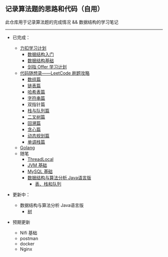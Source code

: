 ##  记录算法题的思路和代码（自用）
此仓库用于记录算法题的完成情况 && 数据结构的学习笔记
***
* 已完成：   
  * [力扣学习计划](https://leetcode-cn.com/study-plan/)
    * [数据结构入门](https://github.com/TonyHuang55/MyAlgorithmNote/tree/main/%E8%A7%A3%E9%A2%98%E6%80%9D%E8%B7%AF/%E5%8A%9B%E6%89%A3%E5%AD%A6%E4%B9%A0%E8%AE%A1%E5%88%92/%E6%95%B0%E6%8D%AE%E7%BB%93%E6%9E%84%E5%85%A5%E9%97%A8)
    * [数据结构基础](https://github.com/TonyHuang55/MyAlgorithmNote/tree/main/%E8%A7%A3%E9%A2%98%E6%80%9D%E8%B7%AF/%E5%8A%9B%E6%89%A3%E5%AD%A6%E4%B9%A0%E8%AE%A1%E5%88%92/%E6%95%B0%E6%8D%AE%E7%BB%93%E6%9E%84%E5%9F%BA%E7%A1%80)
    * [剑指 Offer 学习计划](https://github.com/TonyHuang55/MyAlgorithmNote/tree/main/%E8%A7%A3%E9%A2%98%E6%80%9D%E8%B7%AF/%E5%8A%9B%E6%89%A3%E5%AD%A6%E4%B9%A0%E8%AE%A1%E5%88%92/%E5%89%91%E6%8C%87Offer)
  * [代码随想录——LeetCode 刷题攻略](https://github.com/TonyHuang55/MyAlgorithmNote/tree/main/%E8%A7%A3%E9%A2%98%E6%80%9D%E8%B7%AF/Carl%E5%88%B7%E9%A2%98%E6%94%BB%E7%95%A5)
    * [数组篇](https://github.com/TonyHuang55/MyAlgorithmNote/tree/main/%E8%A7%A3%E9%A2%98%E6%80%9D%E8%B7%AF/Carl%E5%88%B7%E9%A2%98%E6%94%BB%E7%95%A5/%E6%95%B0%E7%BB%84)
    * [链表篇](https://github.com/TonyHuang55/MyAlgorithmNote/tree/main/%E8%A7%A3%E9%A2%98%E6%80%9D%E8%B7%AF/Carl%E5%88%B7%E9%A2%98%E6%94%BB%E7%95%A5/%E9%93%BE%E8%A1%A8)
    * [哈希表篇](https://github.com/TonyHuang55/MyAlgorithmNote/tree/main/%E8%A7%A3%E9%A2%98%E6%80%9D%E8%B7%AF/Carl%E5%88%B7%E9%A2%98%E6%94%BB%E7%95%A5/%E5%93%88%E5%B8%8C%E8%A1%A8)
    * [字符串篇](https://github.com/TonyHuang55/MyAlgorithmNote/tree/main/%E8%A7%A3%E9%A2%98%E6%80%9D%E8%B7%AF/Carl%E5%88%B7%E9%A2%98%E6%94%BB%E7%95%A5/%E5%AD%97%E7%AC%A6%E4%B8%B2)
    * 双指针篇
    * [栈与队列篇](https://github.com/TonyHuang55/MyAlgorithmNote/tree/main/%E8%A7%A3%E9%A2%98%E6%80%9D%E8%B7%AF/Carl%E5%88%B7%E9%A2%98%E6%94%BB%E7%95%A5/%E6%A0%88%E5%92%8C%E9%98%9F%E5%88%97)
    * [二叉树篇](https://github.com/TonyHuang55/MyAlgorithmNote/tree/main/%E8%A7%A3%E9%A2%98%E6%80%9D%E8%B7%AF/Carl%E5%88%B7%E9%A2%98%E6%94%BB%E7%95%A5/%E4%BA%8C%E5%8F%89%E6%A0%91)
    * [回溯篇](https://github.com/TonyHuang55/MyAlgorithmNote/tree/main/%E8%A7%A3%E9%A2%98%E6%80%9D%E8%B7%AF/Carl%E5%88%B7%E9%A2%98%E6%94%BB%E7%95%A5/%E5%9B%9E%E6%BA%AF%E7%AE%97%E6%B3%95)
    * [贪心篇](https://github.com/TonyHuang55/MyAlgorithmNote/tree/main/%E8%A7%A3%E9%A2%98%E6%80%9D%E8%B7%AF/Carl%E5%88%B7%E9%A2%98%E6%94%BB%E7%95%A5/%E8%B4%AA%E5%BF%83%E7%AE%97%E6%B3%95)
    * [动态规划篇](https://github.com/TonyHuang55/MyAlgorithmNote/tree/main/%E8%A7%A3%E9%A2%98%E6%80%9D%E8%B7%AF/Carl%E5%88%B7%E9%A2%98%E6%94%BB%E7%95%A5/%E5%8A%A8%E6%80%81%E8%A7%84%E5%88%92)
    * [单调栈篇](https://github.com/TonyHuang55/MyAlgorithmNote/tree/main/%E8%A7%A3%E9%A2%98%E6%80%9D%E8%B7%AF/Carl%E5%88%B7%E9%A2%98%E6%94%BB%E7%95%A5/%E5%8D%95%E8%B0%83%E6%A0%88)
  * [Golang](https://github.com/TonyHuang55/MyAlgorithmNote/tree/main/Golang)
  * 随笔
    * [ThreadLocal](https://github.com/TonyHuang55/MyAlgorithmNote/blob/main/%E9%9A%8F%E7%AC%94/ThreadLocal/threadlocal.md)
    * [JVM 基础](https://github.com/TonyHuang55/MyAlgorithmNote/tree/main/%E9%9A%8F%E7%AC%94/JVM)
    * [MySQL 基础](https://github.com/TonyHuang55/MyAlgorithmNote/blob/main/%E9%9A%8F%E7%AC%94/MySQL/MySQL%E5%9F%BA%E7%A1%80.md)
    * [数据结构与算法分析 Java语言版](https://github.com/TonyHuang55/MyAlgorithmNote/tree/main/%E9%9A%8F%E7%AC%94/%E6%95%B0%E6%8D%AE%E7%BB%93%E6%9E%84%E4%B8%8E%E7%AE%97%E6%B3%95%E5%88%86%E6%9E%90%20Java%E8%AF%AD%E8%A8%80%E6%8F%8F%E8%BF%B0%E7%AC%AC%E4%B8%89%E7%89%88)
        * [表、栈和队列](https://github.com/TonyHuang55/MyAlgorithmNote/blob/main/%E9%9A%8F%E7%AC%94/%E6%95%B0%E6%8D%AE%E7%BB%93%E6%9E%84%E4%B8%8E%E7%AE%97%E6%B3%95%E5%88%86%E6%9E%90%20Java%E8%AF%AD%E8%A8%80%E6%8F%8F%E8%BF%B0%E7%AC%AC%E4%B8%89%E7%89%88/3.%20%E8%A1%A8%E3%80%81%E6%A0%88%E5%92%8C%E9%98%9F%E5%88%97.md)
  
* 更新中：
  * 数据结构与算法分析 Java语言版
     * [树](https://github.com/TonyHuang55/MyAlgorithmNote/blob/main/%E9%9A%8F%E7%AC%94/%E6%95%B0%E6%8D%AE%E7%BB%93%E6%9E%84%E4%B8%8E%E7%AE%97%E6%B3%95%E5%88%86%E6%9E%90%20Java%E8%AF%AD%E8%A8%80%E6%8F%8F%E8%BF%B0%E7%AC%AC%E4%B8%89%E7%89%88/4.%20%E6%A0%91.md)

* 预期更新
  * Nifi 基础
  * postman
  * docker
  * Nginx